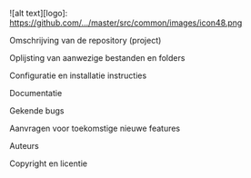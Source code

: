 ![alt text][logo]: https://github.com/.../master/src/common/images/icon48.png 

Omschrijving van de repository (project)

Oplijsting van aanwezige bestanden en folders

Configuratie en installatie instructies

Documentatie

Gekende bugs

Aanvragen voor toekomstige nieuwe features

Auteurs

Copyright en licentie

